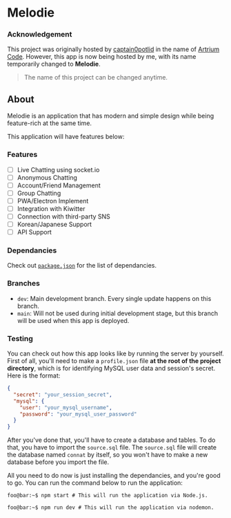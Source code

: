 # Melodie

### Acknowledgement

This project was originally hosted by [captain0potlid](https://github.com/captain0potlid) in the name of [Artrium Code](https://github.com/captain0potlid/Artrium-Chat). However, this app is now being hosted by me, with its name temporarily changed to **Melodie**.

> The name of this project can be changed anytime.

## About

Melodie is an application that has modern and simple design while being feature-rich at the same time.

This application will have features below:

### Features

- [ ] Live Chatting using socket.io
- [ ] Anonymous Chatting
- [ ] Account/Friend Management
- [ ] Group Chatting
- [ ] PWA/Electron Implement
- [ ] Integration with Kiwitter
- [ ] Connection with third-party SNS
- [ ] Korean/Japanese Support
- [ ] API Support

### Dependancies

Check out [`package.json`](./package.json) for the list of dependancies.

### Branches

- `dev`: Main development branch. Every single update happens on this branch.
- `main`: Will not be used during initial development stage, but this branch will be used when this app is deployed.

### Testing

You can check out how this app looks like by running the server by yourself. First of all, you'll need to make a `profile.json` file **at the root of the project directory**, which is for identifying MySQL user data and session's secret. Here is the format:

```json
{
  "secret": "your_session_secret",
  "mysql": {
    "user": "your_mysql_username",
    "password": "your_mysql_user_password"
  }
}
```

After you've done that, you'll have to create a database and tables. To do that, you have to import the `source.sql` file. The `source.sql` file will create the database named `connat` by itself, so you won't have to make a new database before you import the file.

All you need to do now is just installing the dependancies, and you're good to go. You can run the command below to run the application:

```console
foo@bar:~$ npm start # This will run the application via Node.js.

foo@bar:~$ npm run dev # This will run the application via nodemon.
```